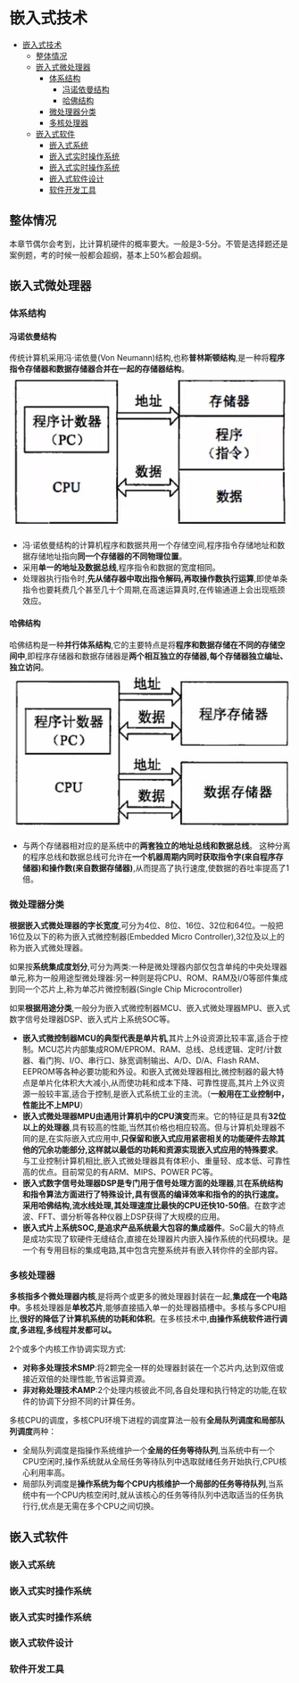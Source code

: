# 嵌入式技术

- [嵌入式技术](#嵌入式技术)
  - [整体情况](#整体情况)
  - [嵌入式微处理器](#嵌入式微处理器)
    - [体系结构](#体系结构)
      - [冯诺依曼结构](#冯诺依曼结构)
      - [哈佛结构](#哈佛结构)
    - [微处理器分类](#微处理器分类)
    - [多核处理器](#多核处理器)
  - [嵌入式软件](#嵌入式软件)
    - [嵌入式系统](#嵌入式系统)
    - [嵌入式实时操作系统](#嵌入式实时操作系统)
    - [嵌入式实时操作系统](#嵌入式实时操作系统-1)
    - [嵌入式软件设计](#嵌入式软件设计)
    - [软件开发工具](#软件开发工具)

## 整体情况
本章节偶尔会考到，比计算机硬件的概率要大。一般是3-5分。不管是选择题还是案例题，考的时候一般都会超纲，基本上50%都会超纲。

## 嵌入式微处理器
### 体系结构
#### 冯诺依曼结构

传统计算机采用冯·诺依曼(Von Neumann)结构,也称**普林斯顿结构**,是一种将**程序指令存储器和数据存储器合并在一起的存储器结构**。
![冯诺依曼结构](./imgs/04-tixijiegou.png)

- 冯·诺依曼结构的计算机程序和数据共用一个存储空间,程序指令存储地址和数据存储地址指向**同一个存储器的不同物理位置**。
- 采用**单一的地址及数据总线**,程序指令和数据的宽度相同。
- 处理器执行指令时,**先从储存器中取出指令解码,再取操作数执行运算**,即使单条指令也要耗费几个甚至几十个周期,在高速运算真时,在传输通道上会出现瓶颈效应。

#### 哈佛结构
哈佛结构是一种**并行体系结构**,它的主要特点是将**程序和数据存储在不同的存储空间中**,即程序存储器和数据存储器是**两个相互独立的存储器,每个存储器独立编址、独立访问**。
![哈佛结构](./imgs/04-tixijiegou-1.png)

- 与两个存储器相对应的是系统中的**两套独立的地址总线和数据总线**。
这种分离的程序总线和数据总线可允许在**一个机器周期内同时获取指令字(来自程序存储器)和操作数(来自数据存储器)**,从而提高了执行速度,使数据的吞吐率提高了1倍。

### 微处理器分类
**根据嵌入式微处理器的字长宽度**,可分为4位、8位、16位、32位和64位。一般把16位及以下的称为嵌入式微控制器(Embedded Micro Controller),32位及以上的称为嵌入式微处理器。

如果按**系统集成度划分**,可分为两类:一种是微处理器内部仅包含单纯的中央处理器单元,称为一般用途型微处理器:另一种则是将CPU、ROM、RAM及I/O等部件集成到同一个芯片上,称为单芯片微控制器(Single Chip Microcontroller)

如果**根据用途分类**,一般分为嵌入式微控制器MCU、嵌入式微处理器MPU、嵌入式数字信号处理器DSP、嵌入式片上系统SOC等。

- **嵌入式微控制器MCU的典型代表是单片机**,其片上外设资源比较丰富,适合于控制。MCU芯片内部集成ROM/EPROM、RAM、总线、总线逻辑、定时/计数器、看门狗、I/O、串行口、脉宽调制输出、A/D、D/A、Flash RAM、EEPROM等各种必要功能和外设。和嵌入式微处理器相比,微控制器的最大特点是单片化体积大大减小,从而使功耗和成本下降、可靠性提高,其片上外议资源一般较丰富,适合于控制,是嵌入式系统工业的主流。（**一般用在工业控制中，性能比不上MPU**）
- **嵌入式微处理器MPU由通用计算机中的CPU演变**而来。它的特征是具有**32位以上的处理器**,具有较高的性能,当然其价格也相应较高。但与计算机处理器不同的是,在实际嵌入式应用中,**只保留和嵌入式应用紧密相关的功能硬件去除其他的冗余功能部分,这样就以最低的功耗和资源实现嵌入式应用的特殊要求**。与工业控制计算机相比,嵌入式微处理器具有体积小、重量轻、成本低、可靠性高的优点。目前常见的有ARM、MIPS、POWER PC等。
- **嵌入式数字信号处理器DSP是专门用于信号处理方面的处理器**,其**在系统结构和指令算法方面进行了特殊设计,具有很高的编译效率和指令的的执行速度。采用哈佛结构,流水线处理,其处理速度比最快的CPU还快10-50倍**。在数字滤波、FFT、谱分析等各种仪器上DSP获得了大规模的应用。
- **嵌入式片上系统SOC,是追求产品系统最大包容的集成器件**。SoC最大的特点是成功实现了软硬件无缝结合,直接在处理器片内嵌入操作系统的代码模块。是一个有专用目标的集成电路,其中包含完整系统并有嵌入转你件的全部内容。

### 多核处理器
**多核指多个微处理器内核**,是将两个或更多的微处理器封装在一起,**集成在一个电路中**。多核处理器是**单枚芯片**,能够直接插入单一的处理器插槽中。多核与多CPU相比,**很好的降低了计算机系统的功耗和体积**。在多核技术中,**由操作系统软件进行调度,多进程,多线程并发都可以。**

2个或多个内核工作协调实现方式:
- **对称多处理技术SMP**:将2颗完全一样的处理器封装在一个芯片内,达到双倍或接近双倍的处理性能,节省运算资源。
- **非对称处理技术AMP**:2个处理内核彼此不同,各自处理和执行特定的功能,在软件的协调下分担不同的计算任务。

多核CPU的调度，多核CPU环境下进程的调度算法一般有**全局队列调度和局部队列调度**两种：
- 全局队列调度是指操作系统维护一个**全局的任务等待队列**,当系统中有一个CPU空闲时,操作系统就从全局任务等待队列中选取就绪任务开始执行,CPU核心利用率高。
- 局部队列调度是**操作系统为每个CPU内核维护一个局部的任务等待队列**,当系统中有一个CPU内核空闲时,就从该核心的任务等待队列中选取适当的任务执行行,优点是无需在多个CPU之间切换。

## 嵌入式软件
### 嵌入式系统
### 嵌入式实时操作系统
### 嵌入式实时操作系统
### 嵌入式软件设计
### 软件开发工具